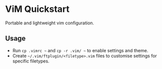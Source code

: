 # ViM Quickstart 

Portable and lightweight vim configuration.

## Usage

* Run `cp .vimrc ~` and `cp -r .vim/ ~` to enable settings and theme.
* Create `~/.vim/ftplugin/<filetype>.vim` files to customise settings for specific filetypes.
